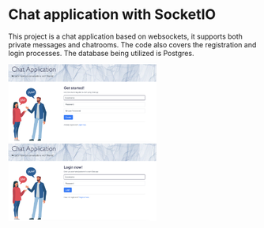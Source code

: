# Chat application with SocketIO

This project is a chat application based on websockets, it supports both private messages and chatrooms. The code also covers the registration and login processes. The database being utilized is Postgres.

<img src="./images/registration.png" alt="Registration page" style="display: inline-block; margin: 0 auto; max-width: 300px">

<img src="./images/login.png" alt="Login page" style="display: inline-block; margin: 0 auto; max-width: 300px">
